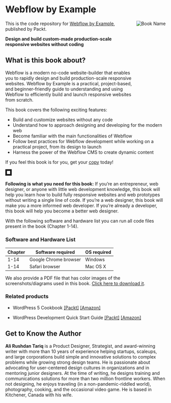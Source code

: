 # Webflow by Example

<a href="https://www.packtpub.com/product/webflow-by-example/9781801075398"><img src="https://static.packt-cdn.com/products/9781801075398/cover/smaller" alt="Book Name" height="256px" align="right"></a>

This is the code repository for [Webflow by Example](https://www.packtpub.com/product/webflow-by-example/9781801075398), published by Packt.

**Design and build custom-made production-scale responsive websites without coding**

## What is this book about?
Webflow is a modern no-code website-builder that enables you to rapidly design and build production-scale responsive websites. Webflow by Example is a practical, project-based, and beginner-friendly guide to understanding and using Webflow to efficiently build and launch responsive websites from scratch.

This book covers the following exciting features: 
* Build and customize websites without any code
* Understand how to approach designing and developing for the modern web
* Become familiar with the main functionalities of Webflow
* Follow best practices for Webflow development while working on a practical project, from its design to launch
* Harness the power of the Webflow CMS to create dynamic content

 If you feel this book is for you, get your [copy](https://www.amazon.com/dp/1801075395) today!

<a href="https://www.packtpub.com/?utm_source=github&utm_medium=banner&utm_campaign=GitHubBanner"><img src="https://raw.githubusercontent.com/PacktPublishing/GitHub/master/GitHub.png" 
alt="https://www.packtpub.com/" border="5" /></a>

**Following is what you need for this book:**
If you’re an entrepreneur, web designer, or anyone with little web development knowledge, this book will help you learn how to build fully responsive websites and web prototypes without writing a single line of code. If you’re a web designer, this book will make you a more informed web developer. If you’re already a developer, this book will help you become a better web designer.

With the following software and hardware list you can run all code files present in the book (Chapter 1-14).

### Software and Hardware List

| Chapter  | Software required                   | OS required                        |
| -------- | ------------------------------------| -----------------------------------|
| 1-14       | Google Chrome browser                  |Windows |
| 1-14       | Safari browser          | Mac OS X |


We also provide a PDF file that has color images of the screenshots/diagrams used in this book. [Click here to download it](https://static.packt-cdn.com/downloads/9781801075398_ColorImages.pdf).

### Related products <Other books you may enjoy>
* WordPress 5 Cookbook [[Packt]](https://www.packtpub.com/product/wordpress-5-cookbook/9781838986506) [[Amazon]](https://www.amazon.com/dp/1838986502)

* WordPress Development Quick Start Guide [[Packt]](https://www.packtpub.com/product/wordpress-development-quick-start-guide/9781789342871) [[Amazon]](https://www.amazon.com/dp/1789342872)

## Get to Know the Author
**Ali Rushdan Tariq**
is a Product Designer, Strategist, and award-winning writer with more than 10 years of experience helping startups, scaleups, and large corporations build simple and innovative solutions to complex problems while growing strong design teams. He is passionate about advocating for user-centered design cultures in organizations and in mentoring junior designers. At the time of writing, he designs training and communications solutions for more than two million frontline workers. When not designing, he enjoys traveling (in a non-pandemic-riddled world), photography, cooking, and the occasional video game. He is based in Kitchener, Canada with his wife.

